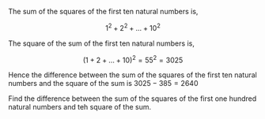 The sum of the squares of the first ten natural numbers is,

$$1^2 + 2^2 + \dots + 10^2$$

The square of the sum of the first ten natural numbers is,

$$(1 + 2 + \dots + 10)^2 = 55^2 = 3025$$

Hence the difference between the sum of the squares of the first ten natural numbers and the square of the sum is $3025 - 385 = 2640$

Find the difference between the sum of the squares of the first one hundred natural numbers and teh square of the sum.